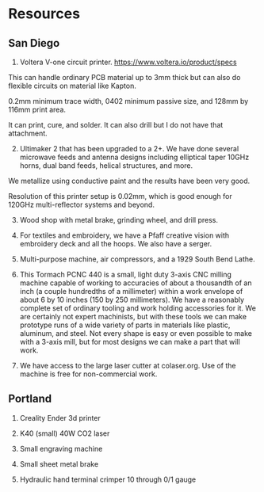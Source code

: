 <h1>Resources</h1>

<h2>San Diego</h2>

1) Voltera V-one circuit printer. https://www.voltera.io/product/specs

This can handle ordinary PCB material up to 3mm thick but can also do flexible circuits on material like Kapton. 

0.2mm minimum trace width, 0402 minimum passive size, and 128mm by 116mm print area.  

It can print, cure, and solder. It can also drill but I do not have that attachment. 

2) Ultimaker 2 that has been upgraded to a 2+. We have done several microwave feeds and antenna designs including elliptical taper 10GHz horns, dual band feeds, helical structures, and more.

We metallize using conductive paint and the results have been very good. 

Resolution of this printer setup is 0.02mm, which is good enough for 120GHz multi-reflector systems and beyond. 

3) Wood shop with metal brake, grinding wheel, and drill press. 

4) For textiles and embroidery, we have a Pfaff creative vision with embroidery deck and all the hoops. We also have a serger. 

5) Multi-purpose machine, air compressors, and a 1929 South Bend Lathe. 

6) This Tormach PCNC 440 is a small, light duty 3-axis CNC milling machine capable of working to accuracies of about a thousandth of an inch (a couple hundredths of a millimeter) within a work envelope of about 6 by 10 inches (150 by 250 millimeters). We have a reasonably complete set of ordinary tooling and work holding accessories for it. We are certainly not expert machinists, but with these tools we can make prototype runs of a wide variety of parts in materials like plastic, aluminum, and steel. Not every shape is easy or even possible to make with a 3-axis mill, but for most designs we can make a part that will work.

7) We have access to the large laser cutter at colaser.org. Use of the machine is free for non-commercial work. 

<h2> Portland</h2>

1) Creality Ender 3d printer

2) K40 (small) 40W CO2 laser

3) Small engraving machine

4) Small sheet metal brake

5) Hydraulic hand terminal crimper 10 through 0/1 gauge
